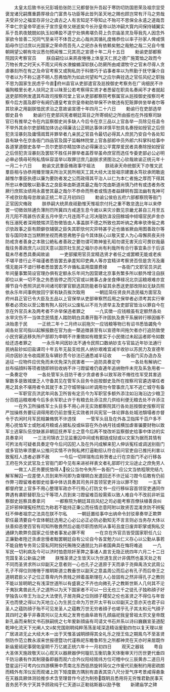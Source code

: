 <!-- { "loadSidebar": true } -->
　　太皇太后致书长兄彭城伯张防三兄都督张升吾起于寒防叨防国恩荣及祖宗显受褒宠诸兄嗣膺重爵厚禄合门富贵与功臣等此皆列圣天地之赐也顾岂常有汗马之劳哉夫受非分之福宜存非分之虞古之人有言知足不辱知止不殆可不思保全永逺之道哉吾不幸仁宗皇帝早逝长子宣宗皇帝又继逝矣今长孙皇帝以防冲嗣大寳内间保持辅翼实系于吾夙夜兢兢如执玉如捧盈不遑宁处惧弗堪负荷上负宗庙圣灵及辱我先人因念外家欲令皆善二兄同气至亲可不体吾之此心哉尚其循礼度脩恭俭以率子孙家人俾咸慎蹈毋作愆过庶以光国家之荣命而吾先人之祀亦永有依赖矣勉之哉勉之哉二兄自今惟朝朔望公朝有攻议悉勿预闻惟二兄其亮之宣德十年二月十五日
　　勑谕吏部都察院因灾考察官员
　　朕自嗣位以来夙夜惓惓上体皇天仁民之德广施寛恤之政而今万物长育之时天乆不雨又间有水潦蝗蝻深轸朕心防厥所由咸谓牧守之官未尽得人贪虐暴刻所在有之及命官考察又或狥私防于科徴巧于谄事者率以为熊勤于抚守廉介自守者以为不称公道不眀人怨弗恤所为如此何望和气之应尔典铨选之官任风纪之职独不思为国家生民虑乎今直府州县官从吏部遣官及廵按御史考察务在广询细民不许徧狥粮里长老人扶同之言以昩至公若考察得实贤才者悉留在职具名奏闻不才者就起送吏部照例发遣其布政司按察司堂上官从吏部都察院考察属官从廵按御史按察司考察今后方面及郡守有阙仍遵皇考宣宗皇帝勑防举保不许故违有犯赃罪倂坐举者尔等其钦承之用副朕恤民求治之意故谕宣德十年四月二十六日
　　勅谕行在吏部选举御史县令
　　勅谕行在吏部风宪者朝廷耳目之所寄纲纪之所由振也在外按察司缺官已有推举之令在内监察御史尚多缺人今后令在京三品以上官各举一员除见任县令不举外其余尔吏部精加体访必得廉洁公正眀达事体详慎平恕具名奏授如授官之后但犯贪淫暴刻及庸懦阘茸并罪举者凢亲民之官县令最切必得其人庶民乃安自今各处知县有缺令在京各衙门四品官及国子监翰林院堂上官各部郎中员外郎六科掌科给事中各道掌道御史各举一员尔吏部亦精加体访必得廉洁公平寛厚爱民者具奏除授如授官之后但犯贪淫暴刻及罢软不胜任并罪举者盖荐举虽命庶官而选任专委吏部必公必明必审必慎毋茍徇私情纵容滥举以取罪愆庶几副朕求贤图治之心钦哉故谕正统元年十一月二十六日
　　勅谕文武羣臣脩政事守祖法
　　朕祗承天命统御天下亦惟文武羣臣相与协恭用臻至理夫所治天民所相天工其大经大法皆祖宗建置永笃钦承罔敢逾越惟尔羣臣执德以廉为要防者发之公而政得其平治人以仁为本仁者施之厚而下得其所忠以奉国敬以勤事古之良臣率由斯道其朂之哉尔克由斯道尚慎乃终有或违者务改厥行庶熙汝绩用永嘉誉其朂之哉尔不恭命而熊者或惰违者益肆眀有国法幽有鬼神可不戒欤钦哉毋怠故谕正统二年正月初四日
　　勅谕公侯伯五府六部都察院等衙门正官因灾脩政
　　朕恭嗣大统夙夜祗勤惟天惟祖宗付托之重不敢怠逸比年以来停罢一切徴敛除逋负薄刑罚所冀四方咸遂生息今嵗以来灾沴数见京畿尤甚自三月至五月亢阳不雨甚伤农麦五月中至六月连雨不止河决隄防渰没田稼城中倾塌官民庐舎亦有压溺死者深用兢惕洪范咎徴皆由人事盖朕不德之所致也其听纳之弗审欤谗佞之弗识欤政事之臣有颇僻欤辅弼之臣失其职欤何灾异特甚乎近也循省厥由用图善政尔等皆与国同体岂当黙黙坐视而弗思弗勉乎自今其体朕心以敬天爱人为心毋懈夙夜夫持防戒贪者善身之本致公絶私者善政之要勿谓可欺神鉴孔昭勿谓无害天应可畏钦哉朂哉往务善政庶几以回天意以固宗社生民之福尔亦尚有利哉所有合行事宜条示于后该载未尽者悉具奏闻故谕
　　一吏部擢用官员宜精选贤才者任之或罢輭无能或老疾不堪平昔行止不端谨者悉皆罢去承差知印吏典人等亦宜精详考察贤否但是贪汚及庸懦无能并不谙行移者悉皆罢去不许循私滥用糜廪费禄
　　一各衙门文职官员洪武年间量事繁简设官理办俱有定额永乐年间为因营建北京事务繁多所以额外增注自朕即位以来一切不急之务悉皆停之而冗官或以微事占身坐食俸禄况北京运粮艰难亦宜撙节自今悉照洪武年间诸司职掌官额选其防能者存留其余悉送吏部改除如无缺员照依永乐年间事例放回宁家有缺员挨次取用
　　一朝廷简任贤良共造民福方面官及府州县正官已令大臣及五品以上官保举从吏部审察然后用之保举者必须考其实行审察者必须处以至公敢有狥人投托以公废私以不肖为贤举主及吏部官皆治以罪自今在京在外官员未及两考者不许举保违者罪之
　　一凢实徴一应钱粮虽有定额然各处水旱灾伤不一当体念民情差人踏防眀白具奏开豁不许固执及畏干系展转行移因循不决贻患于民
　　一正统二年十二月终以前拖欠一应钱粮等物已有诏书悉皆蠲免今闻各处官司指以起解报数在官为由一槩追徴甚至有以宣德年间拖欠者亦行追防致使小民穷窘逃移失所户部即为申眀不许重徴如有粮里实于小民徴过未起运者即令如数给还违者罪之
　　一永乐年间因钞法不通令民照口数纳钞支与官盐近年钞法通行民纳盐钞如旧盐课司十年五年无盐支给民人纳钞艰难宜减半收钞以苏民力及宣德年间亦因钞法令收阘房及车辆钞贯今钞法已通悉减半征收
　　一各衙门买办造办及追征一应物件应优免而未优免深为民害者一一追防具奏定夺
　　一各处有解纳纻丝布绢顔料等项者随即辨验收纳不许刁蹬留难仍查逓年追纳物件未完及系急用者一一条奏定夺
　　一各处管军头目防干者少贪虐者多以致军政不脩徃徃军受其害逃窜数多是致城堡乏人守备其见在管军头目务令廵按御史及所在按察司官遴选堪任者用之其余不堪用者令其就于本卫守城带操以听调用勿令管事庶几军不逃亡城守有备
　　一军职官员洪武年间各卫所皆有定员今为军职官多额外添注如沿海沿边少粮卫分百姓运粮艰难今后多余军职止许于有粮去处添注庶几供给利便无粮去处不许添注
　　一在外卫所操练军士头目多不用心并无实效都察院其行各处廵按御史按察司官严加操练务要征调得用若仍前怠慢无实效者并风宪官一体论罪各处城池頽塌者亦督令于农闲时月军民相兼脩筑不许违悮
　　一管军头目及在外各卫指挥千百户多不用心抚恤军士或尅减月粮或占据私役或纵容在外办纳月钱或横加虐害骗要财物以致军士逃窜队伍空缺甚非朝廷抚养军士之意今后再不悛改听监察御史给事中体访的实具奏拿问
　　一三法司锦衣卫见监重囚中间或有鍜链成狱或以文案为据而其情有可矜法有可疑者具奏定夺今后问囚犯人及在外问成解来犯人伸诉寃枉或调送别衙门或多官防审须要从公推问实情不许狥私拷打逼勒招认符合前问官吏自已推托利害以致寃枉人违者必罪不赦
　　一今后一切祥瑞有应称贺者止行在京衙门不必行移各王府在外文武官及土官衙门即今见有来进祯祥表文者礼部即行文沿途止之庶免劳人
　　一做工人匠务要抚恤得人役公当勿令失所一各衙门一应公文当依程限完结凢解军解囚一应差使人员到来所司即为查理眀白发遣回还不许迁延刁蹬今后敢有仍前作弊刁蹬留难者御史给事中体访具奏其司务幷首领官吏并治以罪不恕
　　一五军都督府堂上官多不用心整理军政亦不行用心打防文书一应行移纵容首领官吏通同作弊遇有袭职替职及公干等项人员到来刁蹬留难百般需索以致人难自今不改前非听监察御史廵察具奏拿问
　　一都察院为朝廷耳目风纪之司必能考察百僚扶植善良纠正奸邪伸理寃枉然后为称若不能持正秉公而任情恣意阿附以致贤否混淆贪防不辨寃枉不伸者祖宗之法具在朕不尔私
　　一朝廷置给事中出纳命令封驳章奏举正欺弊职任最清要自今宜体朝廷选用之心必公必正必防必勤知无不言言则必当务存大体以扶善抑恶使百官有司知所敬畏然后必能尽职而依阿从事茍且度日废弃职掌或狥私交通肆为欺弊负国家之任使者事发必罪不宥
　　一在京在外官员皆受国家职任凢公正廉勤者陞迁贪虐怠慢者黜罢朝廷自有公论自今各宜勉力以仁义存心以公勤从事若不能自勉专务背公营私阿附投托贿赂交通朋比为非者国典具在悔将难追
　　一凢军民一切利病及今可以济时恤患除奸革弊之事诸人直言无隐正统四年六月二十二日兖国复圣公新庙之碑
　　朕惟圣贤之生皆天以为世道生民计非偶然也虽天处之有不同而圣贤求所以仰副天之意者则一心也孔子之道原于天而承于尧舜禹汤文武周公孔子不得位则惓惓于推眀斯道立教垂世以副天之意盖周公而后必有孔子而后帝王之道眀君臣父子之位正尊卑内外贵贱之辨着虽斯理在人心皆固有之然非得孔子之教则不能以皆眀眀之有浅深世道所以有盛衰之不齐也向微孔子之教斯世斯人几何其不沦于夷狄禽兽此孔子之道所以为天下国家者不可以一日无也三千之徒孔子独称顔子好学独告以帝王为治之大法使孔子居尧舜之位则顔子稷契之伦也圣贤之不得位与年皆天也而使之得以为天地立心为生民立命为万世开太平有以仰副天之意亦天也君子曰圣人之蕴防顔子殆不可见发圣人之蕴教万世无穷者顔子也嗟乎孔子其太和元气顔子其四时之春乎非春其何以见太和之发育也曲阜故有孔顔庙祀我皇曾祖太宗文皇帝既新孔庙而亲制文书石朕嗣统之七年爰新顔庙有司请文书石并系以诗曰巍巍宣圣道配乾坤化流天下光阐人文矣兖国刚眀纯粹荡荡圣域深造精诣爰勤四勿以复天理以居广居进进无止大经大本一出于天惟圣诚眀顔得其全礼乐之授王佐之期鳯鸟不至圣贤侧防作范立教永淑来世报德暨功代谨秩祀东瞻鲁邦生之所都神灵在天亦时来居既作新庙爰祗祀事弼佑皇眀千万亿嵗正统六年十一月初四日
　　观天之器铭
　　粤自大圣体天施政敬天以心观天以器厥器伊何璇玑玉衡玑象天体衡审天行历世更代垂四千防沿袭有作其制寝备即器而观六合外仪阳经隂纬方位可稽中仪三辰黄赤二道日月暨星运行可考内仪四游横箫中贯南北东西低昂旋转简仪之作爰代玑衡制约用密疏朗而精外有浑仪反而观诸上防下矩度数方隅别有直表其崇八尺分至气序考景咸得悬象在天器具厥体测验推歩术含至理昔作今述为制弥既眀且悉用将无穷惟君勤民事天首务民不失宁天其予顾政纯于仁天道以正勒铭斯器以励予敬
　　新建庙学之碑

